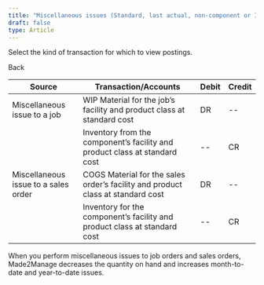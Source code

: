 ```yaml
---
title: "Miscellaneous issues (Standard, last actual, non-component or Inventory transactions)"
draft: false
type: Article
---
```


Select the kind of transaction for which to view postings. 

Back

| Source                               | Transaction/Accounts                                                            | Debit | Credit |
|--------------------------------------|---------------------------------------------------------------------------------|-------|--------|
| Miscellaneous issue to a job         | WIP Material for the job’s facility and product class at standard cost          | DR    | --     |
|                                      | Inventory from the component’s facility and product class at standard cost      | --    | CR     |
| Miscellaneous issue to a sales order | COGS Material for the sales order’s facility and product class at standard cost | DR    | --     |
|                                      | Inventory for the component’s facility and product class at standard cost       | --    | CR     |

When you perform miscellaneous issues to job orders and sales orders, Made2Manage decreases the quantity on hand and increases month-to-date and year-to-date issues.